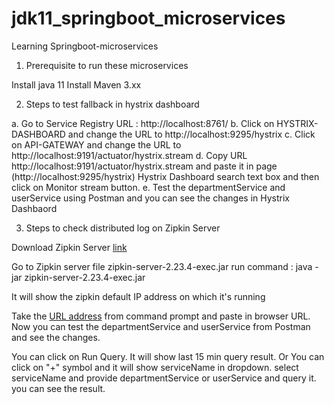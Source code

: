 # jdk11_springboot_microservices
Learning Springboot-microservices

1. Prerequisite to run these microservices

Install java 11
Install Maven 3.xx

2. Steps to test fallback in hystrix dashboard

a. Go to Service Registry URL : http://localhost:8761/
b. Click on HYSTRIX-DASHBOARD and change the URL to http://localhost:9295/hystrix
c. Click on API-GATEWAY and change the URL  to http://localhost:9191/actuator/hystrix.stream
d. Copy URL http://localhost:9191/actuator/hystrix.stream and paste it in page (http://localhost:9295/hystrix) Hystrix Dashboard search text box and then click on Monitor stream button.
e. Test the departmentService and userService using Postman and you can see the changes in Hystrix Dashbaord

3. Steps to check distributed log on Zipkin Server

Download Zipkin Server [link](https://zipkin.io/pages/quickstart.html)

Go to Zipkin server file zipkin-server-2.23.4-exec.jar 
run command : java -jar zipkin-server-2.23.4-exec.jar

It will show the zipkin default IP address on which it's running

Take the [URL address](http://127.0.0.1:9411/zipkin/) from command prompt and paste in browser URL.
Now you can test the departmentService and userService from Postman and see the changes.

You can click on Run Query. It will show last 15  min query result.
Or You can click on "+" symbol and it will show serviceName in dropdown.
select serviceName and provide departmentService or userService and query it.
you can see the result.
